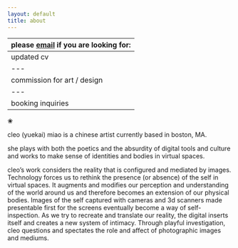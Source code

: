 ```yaml
---
layout: default
title: about
---
```

>>>
|please [email](mailto:yuekaim@gmail.com) if you are looking for:|
|---|
|updated cv|
|---|
|commission for art / design|
|---|
|booking inquiries|


❀

cleo (yuekai) miao is a chinese artist currently based in boston, MA. 

she plays with both the poetics and the absurdity of digital tools and culture and works to make sense of identities and bodies in virtual spaces. 

cleo’s work considers the reality that is configured and mediated by images. Technology forces us to rethink the presence (or absence) of the self in virtual spaces. It augments and modifies our perception and understanding of the world around us and therefore becomes an extension of our physical bodies. Images of the self captured with cameras and 3d scanners made presentable first for the screens eventually become a way of self-inspection. As we try to recreate and translate our reality, the digital inserts itself and creates a new system of intimacy. Through playful investigation, cleo questions and spectates the role and affect of photographic images and mediums.